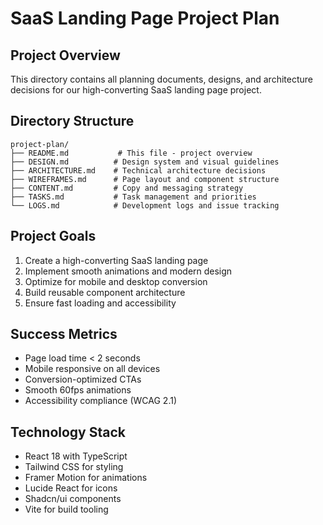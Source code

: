 
# SaaS Landing Page Project Plan

## Project Overview
This directory contains all planning documents, designs, and architecture decisions for our high-converting SaaS landing page project.

## Directory Structure
```
project-plan/
├── README.md           # This file - project overview
├── DESIGN.md          # Design system and visual guidelines
├── ARCHITECTURE.md    # Technical architecture decisions
├── WIREFRAMES.md      # Page layout and component structure
├── CONTENT.md         # Copy and messaging strategy
├── TASKS.md           # Task management and priorities
└── LOGS.md            # Development logs and issue tracking
```

## Project Goals
1. Create a high-converting SaaS landing page
2. Implement smooth animations and modern design
3. Optimize for mobile and desktop conversion
4. Build reusable component architecture
5. Ensure fast loading and accessibility

## Success Metrics
- Page load time < 2 seconds
- Mobile responsive on all devices
- Conversion-optimized CTAs
- Smooth 60fps animations
- Accessibility compliance (WCAG 2.1)

## Technology Stack
- React 18 with TypeScript
- Tailwind CSS for styling
- Framer Motion for animations
- Lucide React for icons
- Shadcn/ui components
- Vite for build tooling
